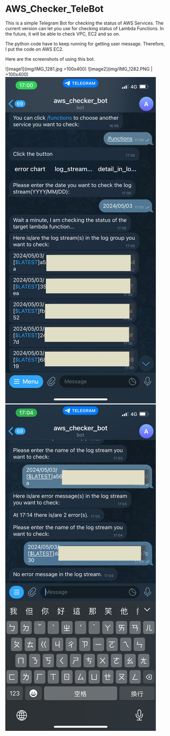 # AWS_Checker_TeleBot
This is a simple Telegram Bot for checking the status of AWS Services. The current version can let you use for checking status of Lambda Functions. In the future, it will be able to check VPC, EC2 and so on.



The python code have to keep running for getting user message. Therefore, I put the code on AWS EC2.

Here are the screenshots of using this bot.

![image1](img/IMG_1281.jpg =100x400) ![image2](img/IMG_1282.PNG | =100x400) ![image3](img/IMG_1285.JPG) ![image4](img/IMG_1286.JPG)
